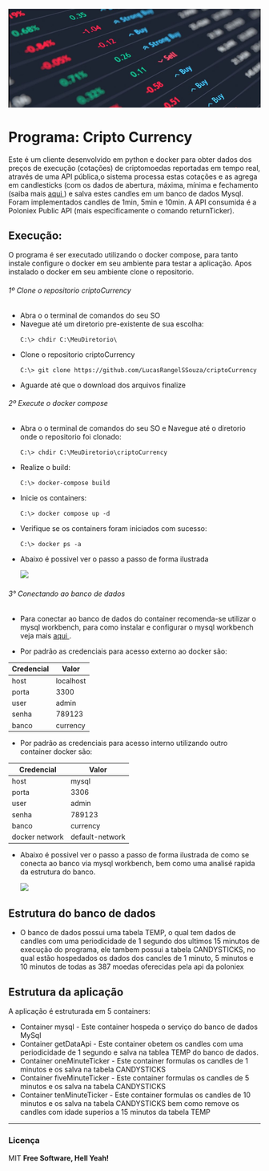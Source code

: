![N|Solid](https://github.com/LucasRangelSSouza/criptoCurrency/blob/main/utils/capa.jpg)

# Programa: Cripto Currency
Este é um cliente desenvolvido em python e docker para obter dados dos preços de execução (cotações) de criptomoedas reportadas em tempo real, através de uma API pública,o sistema processa estas cotações e as 
agrega em candlesticks (com os dados de abertura, máxima, mínima e fechamento (saiba
mais [aqui ](https://pt.wikipedia.org/wiki/Candlestick) ) e salva estes candles em um banco de dados Mysql.
Foram implementados candles de 1min, 5min e 10min. 
A API  consumida é  a Poloniex Public API (mais especificamente o
comando returnTicker).

## Execução:
O programa é ser executado utilizando o docker compose, para tanto instale configure o docker em seu ambiente para testar a aplicação.
Apos instalado o docker em seu ambiente clone o repositorio.

###### 1º Clone o repositorio criptoCurrency
* Abra o o terminal de comandos do seu SO
* Navegue até um diretorio pre-existente de sua escolha:
    ```
    C:\> chdir C:\MeuDiretorio\
    ```
* Clone o repositorio criptoCurrency
    ```
    C:\> git clone https://github.com/LucasRangelSSouza/criptoCurrency
    ```
* Aguarde até que o download dos arquivos finalize

###### 2º Execute o docker compose
* Abra o o terminal de comandos do seu SO e Navegue até o diretorio onde o repositorio foi clonado:
    ```
    C:\> chdir C:\MeuDiretorio\criptoCurrency
    ```
* Realize o build:
    ```
    C:\> docker-compose build
    ```
* Inicie os containers:
    ```
    C:\> docker compose up -d
    ```
* Verifique se os containers foram iniciados com sucesso:
    ```
    C:\> docker ps -a
    ```
* Abaixo é possivel ver o passo a passo de forma ilustrada 
    
    ![](https://github.com/LucasRangelSSouza/criptoCurrency/blob/main/utils/docker.gif)

###### 3° Conectando ao banco de dados
* Para conectar ao banco de dados do container recomenda-se utilizar o mysql workbench, para como instalar e configurar o mysql workbench veja mais [aqui ](https://www.alura.com.br/artigos/mysql-do-download-e-instalacao-ate-sua-primeira-tabela?gclid=Cj0KCQjwkIGKBhCxARIsAINMioLm_sclhddLQPOnX3i7hsBt3H80xZ5-ENvxbmmUyq8ylPMDZhG7AfYaAtYnEALw_wcB).

* Por padrão as credenciais para acesso externo ao docker são:

| Credencial | Valor | 
| ------ | ------ |
| host | localhost |
| porta | 3300 |
| user | admin |
| senha | 789123 |
| banco | currency |

* Por padrão as credenciais para acesso interno utilizando outro container docker são:

| Credencial | Valor | 
| ------ | ------ |
| host | mysql |
| porta | 3306 |
| user | admin |
| senha | 789123 |
| banco | currency |
| docker network | default-network |

* Abaixo é possivel ver o passo a passo de forma ilustrada de como se conecta ao banco via mysql workbench, bem como uma analisé rapida da estrutura do banco.

    ![](https://github.com/LucasRangelSSouza/criptoCurrency/blob/main/utils/workbench.gif)
	
	
## Estrutura do banco de dados
* O banco de dados possui uma tabela TEMP, o qual tem dados de candles com uma periodicidade de 1 segundo dos ultimos 15 minutos de execução do programa, ele tambem possui a tabela CANDYSTICKS, no qual estão hospedados os dados dos cancles de 1 minuto, 5 minutos e 10 minutos de todas as 387 moedas oferecidas pela api da poloniex


## Estrutura da aplicação
A aplicação é estruturada em 5 containers:
* Container mysql - Este container hospeda o serviço do banco de dados MySql
* Container getDataApi - Este container obetem os candles com uma periodicidade de 1 segundo e salva na tablea TEMP do banco de dados.
* Container oneMinuteTicker - Este container formulas os candles de 1 minutos e os salva na tabela CANDYSTICKS
* Container fiveMinuteTicker - Este container formulas os candles de 5 minutos e os salva na tabela CANDYSTICKS
* Container tenMinuteTicker - Este container formulas os candles de 10 minutos e os salva na tabela CANDYSTICKS bem como remove os candles com idade superios a 15 minutos da tabela TEMP

----
### Licença
MIT
**Free Software, Hell Yeah!**

